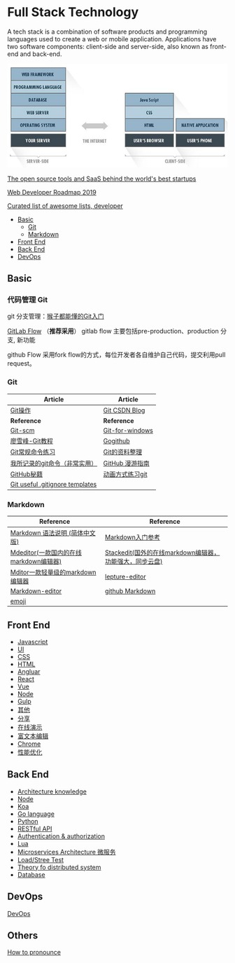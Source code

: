 # Full Stack Technology

A tech stack is a combination of software products and programming languages used to create a web or mobile application. Applications have two software components: client-side and server-side, also known as front-end and back-end.

![Full Stack](images/FullStack.jpg)

[The open source tools and SaaS behind the world's best startups](https://stackshare.io/stacks)

[Web Developer Roadmap 2019](https://github.com/kamranahmedse/developer-roadmap)

[Curated list of awesome lists, developer](https://github.com/sindresorhus/awesome)


- [Basic](#basic)
  - [Git](#git)
  - [Markdown](#markdown)
- [Front End](#front-end)
- [Back End](#back-end)
- [DevOps](#devops)

## Basic

### 代码管理 Git

git 分支管理：[猴子都能懂的Git入门](https://link.zhihu.com/?target=http%3A//backlogtool.com/git-guide/cn/)

[GitLab Flow](https://docs.gitlab.com/ee/workflow/gitlab_flow.html) （**推荐采用**）
gitlab flow 主要包括pre-production、production 分支, 新功能

github Flow 采用fork flow的方式，每位开发者各自维护自己代码，提交利用pull request。

### Git

| Article | Article |
| --------- | --------- |
|[Git操作](https://github.com/Wscats/Good-text-Share/issues/20)|[Git CSDN Blog](http://blog.csdn.net/qq_27080247/article/details/49942991)|
| **Reference** | **Reference** |
|[Git-scm](http://git-scm.com)|[Git-for-windows](https://git-for-windows.github.io)|
|[廖雪峰-Git教程](http://www.liaoxuefeng.com/wiki/0013739516305929606dd18361248578c67b8067c8c017b000)|[Gogithub](http://www.worldhello.net/gotgithub/index.html)|
|[Git常规命令练习](http://pcottle.github.io/learnGitBranching)|[Git的资料整理](https://github.com/xirong/my-git)|
|[我所记录的git命令（非常实用）](http://www.cnblogs.com/fanfan259/p/4810517.html)|[GitHub 漫游指南](https://github.com/phodal/github-roam)|
|[GitHub秘籍](https://github.com/tiimgreen/github-cheat-sheet/blob/master/README.zh-cn.md)|[动画方式练习git](http://onlywei.github.io/explain-git-with-d3)|
|[Git useful .gitignore templates](https://github.com/github/gitignore)||

### Markdown

| Reference | Reference |
| --------- | --------- |
|[Markdown 语法说明 (简体中文版)](http://wowubuntu.com/markdown)|[Markdown入门参考](https://github.com/LearnShare/Learning-Markdown/blob/master/README.md)|
|[Mdeditor(一款国内的在线markdown编辑器)](https://www.zybuluo.com/mdeditor)|[Stackedit(国外的在线markdown编辑器，功能强大，同步云盘)](https://stackedit.io)|
|[Mditor一款轻量级的markdown编辑器](http://bh-lay.github.io/mditor)|[lepture-editor](https://github.com/lepture/editor)|
|[Markdown-editor](https://github.com/jbt/markdown-editor)|[github Markdown](https://guides.github.com/features/mastering-markdown/)|
[emoji](https://www.webpagefx.com/tools/emoji-cheat-sheet/) |

## Front End

- [Javascript](frontend/#javascript)
- [UI](frontend/#ui)
- [CSS](frontend/#css)
- [HTML](frontend/#html)
- [Angluar](frontend/#angluar)
- [React](frontend/#react)
- [Vue](frontend/#vue)
- [Node](frontend/#node)
- [Gulp](frontend/#gulp)
- [其他](frontend#%E5%85%B6%E4%BB%96)
- [分享](frontend#%E5%88%86%E4%BA%AB%E5%8A%9F%E8%83%BD)
- [在线演示](frontend#%E5%9C%A8%E7%BA%BF%E6%BC%94%E7%A4%BA)
- [富文本编辑](frontend#%E5%AF%8C%E6%96%87%E6%9C%AC%E7%BC%96%E8%BE%91%E5%99%A8)
- [Chrome](rontend/#chrome)
- [性能优化](frontend#%E6%80%A7%E8%83%BD%E4%BC%98%E5%8C%96)

## Back End

- [Architecture knowledge](backend/#architecture-knowledge)
- [Node](backend/#node)
- [Koa](backend/#koa)
- [Go language](backend/#go-language)
- [Python](backend/#python)
- [RESTful API](backend/#restful-api)
- [Authentication & authorization](backend/#authentication-authorization)
- [Lua](backend/#lua)
- [Microservices Architecture 微服务](backend/#microservices-architecture)
- [Load/Stree Test](backend/#load-stree-test)
- [Theory fo distributed system](backend/#theory-fo-distributed-system)
- [Database](backend/#database)

## DevOps

[DevOps](devops/README.md)

## Others

[How to pronounce](http://www.howtopronounce.cc)